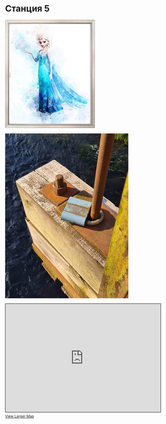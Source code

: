 # Станция 5

![Stage 5](img/05.jpg)

![Path 5](path/05.jpg)

<iframe width="100%" height="350" frameborder="0" scrolling="no" marginheight="0" marginwidth="0" src="https://www.openstreetmap.org/export/embed.html?bbox=24.881919622421268%2C59.46307992522835%2C24.8905885219574%2C59.46690103655903&amp;layer=mapnik&amp;marker=59.46499053489592%2C24.88625407218933" style="border: 1px solid black"></iframe><br/><small><a href="https://www.openstreetmap.org/?mlat=59.46499&amp;mlon=24.88625#map=17/59.46499/24.88625&amp;layers=N">View Larger Map</a></small>
